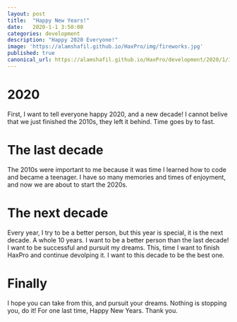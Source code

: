 ```yaml
---
layout: post
title:  "Happy New Years!"
date:   2020-1-1 3:50:00
categories: development
description: "Happy 2020 Everyone!"
image: 'https://alamshafil.github.io/HaxPro/img/fireworks.jpg'
published: true
canonical_url: https://alamshafil.github.io/HaxPro/development/2020/1/1/new-years.html
---
```


# 2020
First, I want to tell everyone happy 2020, and a new decade! I cannot belive that we just finished the 2010s, they left it behind. Time goes by to fast.

# The last decade
The 2010s were important to me because it was time I learned how to code and became a teenager. I have so many memories and times of enjoyment, and now we are about to start the 2020s.

# The next decade
Every year, I try to be a better person, but this year is special, it is the next decade. A whole 10 years. I want to be a better person than the last decade! I want to be successful and pursuit my dreams. This, time I want to finish HaxPro and continue devolping it. I want to this decade to be the best one.

# Finally
I hope you can take from this, and pursuit your dreams. Nothing is stopping you, do it! For one last time, Happy New Years. Thank you.